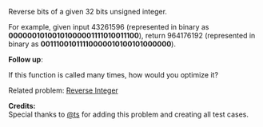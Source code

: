 
Reverse bits of a given 32 bits unsigned integer.

For example, given input 43261596 (represented in binary as **00000010100101000001111010011100**), return 964176192 (represented in binary as **00111001011110000010100101000000**).


**Follow up**:<br />
If this function is called many times, how would you optimize it?


Related problem: [Reverse Integer](/problems/reverse-integer/)

**Credits:**<br />Special thanks to [@ts](https://oj.leetcode.com/discuss/user/ts) for adding this problem and creating all test cases.
